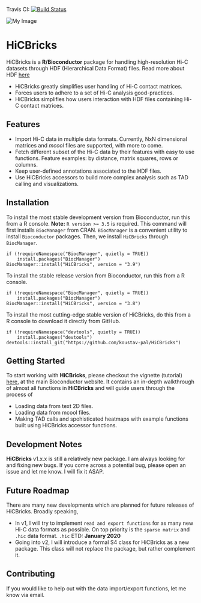 Travis CI: [![Build Status](https://travis-ci.com/koustav-pal/HiCBricks.svg?branch=master)](https://travis-ci.com/koustav-pal/HiCBricks)

![My Image](https://user-images.githubusercontent.com/20904402/55158335-ef97f600-515e-11e9-8b84-f8557428da70.png)

# HiCBricks

HiCBricks is a **R/Bioconductor** package for handling high-resolution Hi-C datasets through HDF (Hierarchical Data Format) files. Read more about HDF [here](https://en.wikipedia.org/wiki/Hierarchical_Data_Format) 

- HiCBricks greatly simplifies user handling of Hi-C contact matrices. 
- Forces users to adhere to a set of Hi-C analysis good-practices.
- HiCBricks simplifies how users interaction with HDF files containing Hi-C contact matrices.

## Features

- Import Hi-C data in multiple data formats. Currently, NxN dimensional matrices and _mcool_ files are supported, with more to come.
- Fetch different subset of the Hi-C data by their features with easy to use functions. Feature examples: by distance, matrix squares, rows or columns.
- Keep user-defined annotations associated to the HDF files.
- Use HiCBricks accessors to build more complex analysis such as TAD calling and visualizations.

## Installation

To install the most stable development version from Bioconductor, run this from a R console. **Note:** `R version >= 3.5` is required. This command will first installs `BiocManager` from CRAN. `BiocManager` is a convenient utility to install `Bioconductor` packages. Then, we install `HiCBricks` through `BiocManager`.
```
if (!requireNamespace("BiocManager", quietly = TRUE))
    install.packages("BiocManager")
BiocManager::install("HiCBricks", version = "3.9")
```


To install the stable release version from Bioconductor, run this from a R console. 

```
if (!requireNamespace("BiocManager", quietly = TRUE))
    install.packages("BiocManager")
BiocManager::install("HiCBricks", version = "3.8")
```

To install the most cutting-edge stable version of HiCBricks, do this from a R console to download it directly from GitHub. 
```
if (!requireNamespace("devtools", quietly = TRUE))
    install.packages("devtools")
devtools::install_git("https://github.com/koustav-pal/HiCBricks")
```

## Getting Started

To start working with **HiCBricks**, please checkout the vignette (tutorial) [here](http://bioconductor.org/packages/devel/bioc/vignettes/HiCBricks/inst/doc/IntroductionToHiCBricks.html), at the main Bioconductor website. It contains an in-depth walkthrough of almost all functions in **HiCBricks** and will guide users through the process of 

- Loading data from text 2D files.
- Loading data from mcool files.
- Making TAD calls and spohisticated heatmaps with example functions built using HiCBricks accessor functions.

## Development Notes

**HiCBricks** v1.x.x is still a relatively new package. I am always looking for and fixing new bugs. If you come across a potential bug, please open an issue and let me know. I will fix it ASAP.

## Future Roadmap

There are many new developments which are planned for future releases of HiCBricks. Broadly speaking, 

- In v1, I will try to implement `read and export functions` for as many new Hi-C data formats as possible. On top priority is the `sparse matrix` and `.hic` data format. `.hic` ETD: **January 2020**
- Going into v2, I will introduce a formal S4 class for HiCBricks as a new package. This class will not replace the package, but rather complement it.

## Contributing 

If you would like to help out with the data import/export functions, let me know via email.

